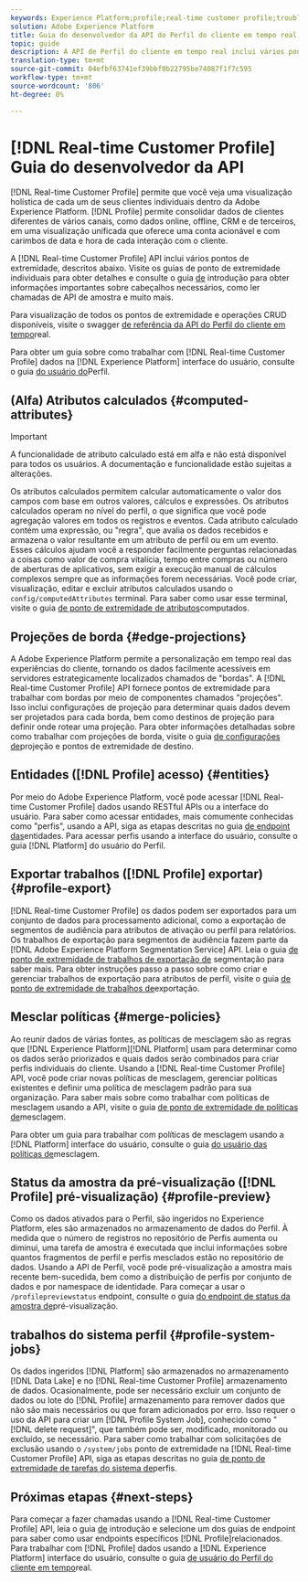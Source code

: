 ```yaml
---
keywords: Experience Platform;profile;real-time customer profile;troubleshooting;API;unified profile;Unified Profile;unified;Profile;rtcp;enable profile;Enable profile
solution: Adobe Experience Platform
title: Guia do desenvolvedor da API do Perfil do cliente em tempo real
topic: guide
description: A API de Perfil do cliente em tempo real inclui vários pontos de extremidade, descritos abaixo.
translation-type: tm+mt
source-git-commit: 04efbf63741ef39bbf0b22795be74087f1f7c595
workflow-type: tm+mt
source-wordcount: '806'
ht-degree: 0%

---
```



# [!DNL Real-time Customer Profile] Guia do desenvolvedor da API

[!DNL Real-time Customer Profile] permite que você veja uma visualização holística de cada um de seus clientes individuais dentro da Adobe Experience Platform. [!DNL Profile] permite consolidar dados de clientes diferentes de vários canais, como dados online, offline, CRM e de terceiros, em uma visualização unificada que oferece uma conta acionável e com carimbos de data e hora de cada interação com o cliente.

A [!DNL Real-time Customer Profile] API inclui vários pontos de extremidade, descritos abaixo. Visite os guias de ponto de extremidade individuais para obter detalhes e consulte o guia [de](getting-started.md) introdução para obter informações importantes sobre cabeçalhos necessários, como ler chamadas de API de amostra e muito mais.

Para visualização de todos os pontos de extremidade e operações CRUD disponíveis, visite o swagger [de referência da API do Perfil do cliente em tempo](https://www.adobe.io/apis/experienceplatform/home/api-reference.html#!acpdr/swagger-specs/real-time-customer-profile.yaml)real.

Para obter um guia sobre como trabalhar com [!DNL Real-time Customer Profile] dados na [!DNL Experience Platform] interface do usuário, consulte o guia [do usuário do](../ui/user-guide.md)Perfil.

## (Alfa) Atributos calculados {#computed-attributes}

>[!IMPORTANT]
>
>A funcionalidade de atributo calculado está em alfa e não está disponível para todos os usuários. A documentação e funcionalidade estão sujeitas a alterações.

Os atributos calculados permitem calcular automaticamente o valor dos campos com base em outros valores, cálculos e expressões. Os atributos calculados operam no nível do perfil, o que significa que você pode agregação valores em todos os registros e eventos. Cada atributo calculado contém uma expressão, ou &quot;regra&quot;, que avalia os dados recebidos e armazena o valor resultante em um atributo de perfil ou em um evento. Esses cálculos ajudam você a responder facilmente perguntas relacionadas a coisas como valor de compra vitalícia, tempo entre compras ou número de aberturas de aplicativos, sem exigir a execução manual de cálculos complexos sempre que as informações forem necessárias. Você pode criar, visualização, editar e excluir atributos calculados usando o `config/computedAttributes` terminal. Para saber como usar esse terminal, visite o guia [de ponto de extremidade de atributos](computed-attributes.md)computados.

## Projeções de borda {#edge-projections}

A Adobe Experience Platform permite a personalização em tempo real das experiências do cliente, tornando os dados facilmente acessíveis em servidores estrategicamente localizados chamados de &quot;bordas&quot;. A [!DNL Real-time Customer Profile] API fornece pontos de extremidade para trabalhar com bordas por meio de componentes chamados &quot;projeções&quot;. Isso inclui configurações de projeção para determinar quais dados devem ser projetados para cada borda, bem como destinos de projeção para definir onde rotear uma projeção. Para obter informações detalhadas sobre como trabalhar com projeções de borda, visite o guia [de configurações de](edge-projections.md)projeção e pontos de extremidade de destino.

## Entidades ([!DNL Profile] acesso) {#entities}

Por meio do Adobe Experience Platform, você pode acessar [!DNL Real-time Customer Profile] dados usando RESTful APIs ou a interface do usuário. Para saber como acessar entidades, mais comumente conhecidas como &quot;perfis&quot;, usando a API, siga as etapas descritas no guia [de endpoint das](entities.md)entidades. Para acessar perfis usando a interface do usuário, consulte o guia [!DNL Platform] do usuário do [](../ui/user-guide.md)Perfil.

## Exportar trabalhos ([!DNL Profile] exportar) {#profile-export}

[!DNL Real-time Customer Profile] os dados podem ser exportados para um conjunto de dados para processamento adicional, como a exportação de segmentos de audiência para atributos de ativação ou perfil para relatórios. Os trabalhos de exportação para segmentos de audiência fazem parte da [!DNL Adobe Experience Platform Segmentation Service] API. Leia o guia [de ponto de extremidade de trabalhos de exportação de](../../profile/api/export-jobs.md) segmentação para saber mais. Para obter instruções passo a passo sobre como criar e gerenciar trabalhos de exportação para atributos de perfil, visite o guia [de ponto de extremidade de trabalhos de](export-jobs.md)exportação.

## Mesclar políticas {#merge-policies}

Ao reunir dados de várias fontes, as políticas de mesclagem são as regras que [!DNL Experience Platform][!DNL Platform] usam para determinar como os dados serão priorizados e quais dados serão combinados para criar perfis individuais do cliente. Usando a [!DNL Real-time Customer Profile] API, você pode criar novas políticas de mesclagem, gerenciar políticas existentes e definir uma política de mesclagem padrão para sua organização. Para saber mais sobre como trabalhar com políticas de mesclagem usando a API, visite o guia [de ponto de extremidade de políticas de](merge-policies.md)mesclagem.

Para obter um guia para trabalhar com políticas de mesclagem usando a [!DNL Platform] interface do usuário, consulte o guia [do usuário das políticas de](../ui/merge-policies.md)mesclagem.

## Status da amostra da pré-visualização ([!DNL Profile] pré-visualização) {#profile-preview}

Como os dados ativados para o Perfil, são ingeridos no Experience Platform, eles são armazenados no armazenamento de dados do Perfil. À medida que o número de registros no repositório de Perfis aumenta ou diminui, uma tarefa de amostra é executada que inclui informações sobre quantos fragmentos de perfil e perfis mesclados estão no repositório de dados. Usando a API de Perfil, você pode pré-visualização a amostra mais recente bem-sucedida, bem como a distribuição de perfis por conjunto de dados e por namespace de identidade. Para começar a usar o `/profilepreviewstatus` endpoint, consulte o guia [do endpoint de status da amostra de](preview-sample-status.md)pré-visualização.

## trabalhos do sistema perfil {#profile-system-jobs}

Os dados ingeridos [!DNL Platform] são armazenados no armazenamento [!DNL Data Lake] e no [!DNL Real-time Customer Profile] armazenamento de dados. Ocasionalmente, pode ser necessário excluir um conjunto de dados ou lote do [!DNL Profile] armazenamento para remover dados que não são mais necessários ou que foram adicionados por erro. Isso requer o uso da API para criar um [!DNL Profile System Job], conhecido como &quot;[!DNL delete request]&quot;, que também pode ser, modificado, monitorado ou excluído, se necessário. Para saber como trabalhar com solicitações de exclusão usando o `/system/jobs` ponto de extremidade na [!DNL Real-time Customer Profile] API, siga as etapas descritas no guia [de ponto de extremidade de tarefas do sistema de](profile-system-jobs.md)perfis.

## Próximas etapas {#next-steps}

Para começar a fazer chamadas usando a [!DNL Real-time Customer Profile] API, leia o guia [de](getting-started.md) introdução e selecione um dos guias de endpoint para saber como usar endpoints específicos [!DNL Profile]relacionados. Para trabalhar com [!DNL Profile] dados usando a [!DNL Experience Platform] interface do usuário, consulte o guia [de usuário do Perfil do cliente em tempo](../ui/user-guide.md)real.